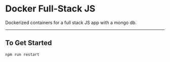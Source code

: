 # Docker Full-Stack JS
Dockerized containers for a full stack JS app with a mongo db.

---

## To Get Started
`npm run restart`